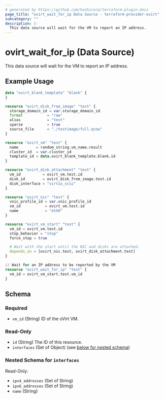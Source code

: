 ```yaml
---
# generated by https://github.com/hashicorp/terraform-plugin-docs
page_title: "ovirt_wait_for_ip Data Source - terraform-provider-ovirt"
subcategory: ""
description: |-
  This data source will wait for the VM to report an IP address.
---
```


# ovirt_wait_for_ip (Data Source)

This data source will wait for the VM to report an IP address.

## Example Usage

```terraform
data "ovirt_blank_template" "blank" {
}

resource "ovirt_disk_from_image" "test" {
  storage_domain_id = var.storage_domain_id
  format           = "raw"
  alias            = "test"
  sparse           = true
  source_file      = "./testimage/full.qcow"
}

resource "ovirt_vm" "test" {
  name        = random_string.vm_name.result
  cluster_id  = var.cluster_id
  template_id = data.ovirt_blank_template.blank.id
}

resource "ovirt_disk_attachment" "test" {
  vm_id          = ovirt_vm.test.id
  disk_id        = ovirt_disk_from_image.test.id
  disk_interface = "virtio_scsi"
}

resource "ovirt_nic" "test" {
  vnic_profile_id = var.vnic_profile_id
  vm_id           = ovirt_vm.test.id
  name            = "eth0"
}

resource "ovirt_vm_start" "test" {
  vm_id = ovirt_vm.test.id
  stop_behavior = "stop"
  force_stop = true

  # Wait with the start until the NIC and disks are attached.
  depends_on = [ovirt_nic.test, ovirt_disk_attachment.test]
}

// Wait for an IP address to be reported by the VM
resource "ovirt_wait_for_ip" "test" {
  vm_id = ovirt_vm_start.test.vm_id
}
```

<!-- schema generated by tfplugindocs -->
## Schema

### Required

- `vm_id` (String) ID of the oVirt VM.

### Read-Only

- `id` (String) The ID of this resource.
- `interfaces` (Set of Object) (see [below for nested schema](#nestedatt--interfaces))

<a id="nestedatt--interfaces"></a>
### Nested Schema for `interfaces`

Read-Only:

- `ipv4_addresses` (Set of String)
- `ipv6_addresses` (Set of String)
- `name` (String)


